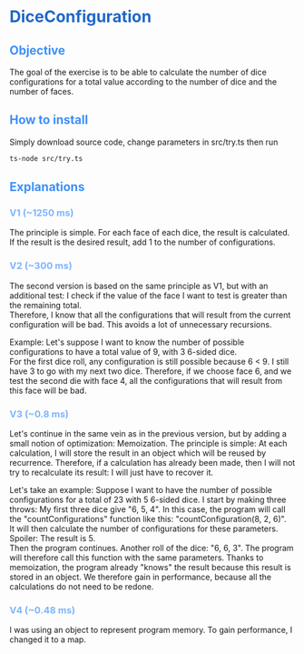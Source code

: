 # <span style="color:#2069c8;">DiceConfiguration</span>

## <span style="color:#3d90fa;">Objective</span>

The goal of the exercise is to be able to calculate the number of dice configurations for a total value according to the
number of dice and the number of faces.

## <span style="color:#3d90fa;">How to install</span>

Simply download source code, change parameters in src/try.ts then run 
````bash
ts-node src/try.ts
````

## <span style="color:#3d90fa;">Explanations</span>

### <span style="color:#7eb5fc;">V1 (~1250 ms)</span>

The principle is simple. For each face of each dice, the result is calculated.  
If the result is the desired result, add 1 to the number of configurations.

### <span style="color:#7eb5fc;">V2 (~300 ms)</span>

The second version is based on the same principle as V1, but with an additional test: I check if the value of the face
I want to test is greater than the remaining total.  
Therefore, I know that all the configurations that will result from the current configuration will be bad. This avoids
a lot of unnecessary recursions.

Example: Let's suppose I want to know the number of possible configurations to have a total value of 9, with 3 6-sided
dice.  
For the first dice roll, any configuration is still possible because 6 < 9. I still have 3 to go with my next two dice.
Therefore, if we choose face 6, and we test the second die with face 4, all the configurations that will result from this
face will be bad.

### <span style="color:#7eb5fc;">V3 (~0.8 ms)</span>

Let's continue in the same vein as in the previous version, but by adding a small notion of optimization: Memoization.
The principle is simple: At each calculation, I will store the result in an object which will be reused by recurrence.
Therefore, if a calculation has already been made, then I will not try to recalculate its result: I will just have to
recover it.

Let's take an example: Suppose I want to have the number of possible configurations for a total of 23 with 5 6-sided
dice.
I start by making three throws: My first three dice give "6, 5, 4".
In this case, the program will call the "countConfigurations" function like this: "countConfiguration(8, 2, 6)".  
It will then calculate the number of configurations for these parameters. Spoiler: The result is 5.  
Then the program continues. Another roll of the dice: "6, 6, 3". The program will therefore call this function with the
same parameters. Thanks to memoization, the program already "knows" the result because this result is stored in an
object. We therefore gain in performance, because all the calculations do not need to be redone.

### <span style="color:#7eb5fc;">V4 (~0.48 ms)</span>

I was using an object to represent program memory. To gain performance, I changed it to a map.
